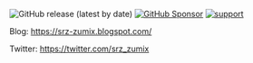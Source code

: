 ![GitHub release (latest by date)](https://img.shields.io/github/v/release/srz-zumix/srz-zumix)
[![GitHub Sponsor](https://img.shields.io/static/v1?label=Sponsor&message=%E2%9D%A4&logo=GitHub)](https://github.com/sponsors/srz-zumix)
[![support](https://img.shields.io/badge/%24-support-orange.svg)](https://amzn.asia/6fNxDZU)


Blog: https://srz-zumix.blogspot.com/

Twitter: https://twitter.com/srz_zumix
